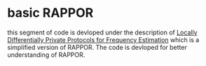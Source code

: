 # basic RAPPOR
this segment of code is devloped under the description of [Locally Differentially Private Protocols
for Frequency Estimation](https://www.usenix.org/system/files/conference/usenixsecurity17/sec17-wang-tianhao.pdf) which is a simplified version of RAPPOR. The code is devloped for better understanding of RAPPOR.
